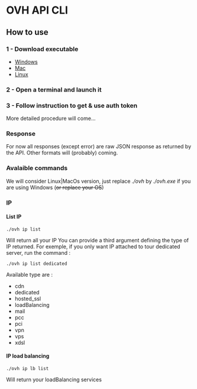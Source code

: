 # OVH API CLI

## How to use

### 1 - Download executable
* [Windows](https://github.com/Toorop/govh/blob/master/cli/bin/windows/ovh.exe)
* [Mac](https://github.com/Toorop/govh/blob/master/cli/bin/macos/ovh)
* [Linux](https://github.com/Toorop/govh/blob/master/cli/bin/linux/ovh)

### 2 - Open a terminal and launch it

### 3 - Follow instruction to get & use  auth token
More detailed procedure will come... 

### Response
For now all responses (except error) are raw JSON response as returned by the API.
Other formats will (probably) coming.


### Avalaible commands
We will consider Linux|MacOs version, just replace *./ovh* by *./ovh.exe* if you are using Windows (~~or replace your OS~~) 
  
### IP
#### List IP
	./ovh ip list
Will return all your IP
You can provide a third argument defining the type of IP returned. For exemple, if you only want IP attached to tour dedicated server, run the command :

	./ovh ip list dedicated
	
Available type are :

* cdn
* dedicated
* hosted_ssl
* loadBalancing
* mail
* pcc
* pci
* vpn
* vps
* xdsl

#### IP load balancing
	./ovh ip lb list
Will return your loadBalancing services


	


